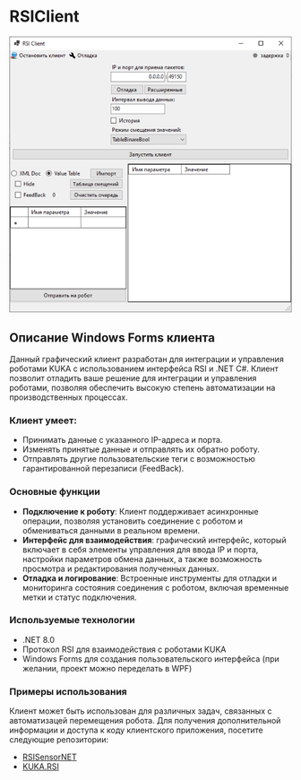 # RSIClient
![image](Images/Image1.png)
## Описание Windows Forms клиента
Данный графический клиент разработан для интеграции и управления роботами KUKA с использованием интерфейса RSI и .NET C#. Клиент позволит отладить ваше решение для интеграции и управления роботами, позволяя обеспечить высокую степень автоматизации на производственных процессах.

### Клиент умеет:
- Принимать данные с указанного IP-адреса и порта.
- Изменять принятые данные и отправлять их обратно роботу.
- Отправлять другие пользовательские теги с возможностью гарантированной перезаписи (FeedBack).

### Основные функции
- **Подключение к роботу**: Клиент поддерживает асинхронные операции, позволяя установить соединение с роботом и обмениваться данными в реальном времени.
- **Интерфейс для взаимодействия**: графический интерфейс, который включает в себя элементы управления для ввода IP и порта, настройки параметров обмена данных, а также возможность просмотра и редактирования полученных данных.
- **Отладка и логирование**: Встроенные инструменты для отладки и мониторинга состояния соединения с роботом, включая временные метки и статус подключения.

### Используемые технологии
- .NET 8.0
- Протокол RSI для взаимодействия с роботами KUKA
- Windows Forms для создания пользовательского интерфейса (при желании, проект можно переделать в WPF)

### Примеры использования
Клиент может быть использован для различных задач, связанных с автоматизацей перемещения робота.
Для получения дополнительной информации и доступа к коду клиентского приложения, посетите следующие репозитории:
- [RSISensorNET](https://github.com/Svyatogor3757/RSISensorNET)
- [KUKA.RSI](https://github.com/Svyatogor3757/KUKA.RSI)

